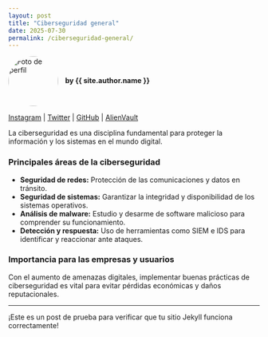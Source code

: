 ```yaml
---
layout: post
title: "Ciberseguridad general"
date: 2025-07-30
permalink: /ciberseguridad-general/
---
```


<p>
  <img src="{{ site.author.avatar }}" alt="Foto de perfil" style="border-radius:50%; width:100px; vertical-align: middle;">
  <strong style="margin-left:10px;">by {{ site.author.name }}</strong>
</p>

<p>
  <a href="{{ site.author.instagram }}">Instagram</a> |
  <a href="{{ site.author.twitter }}">Twitter</a> |
  <a href="{{ site.author.github }}">GitHub</a> |
  <a href="{{ site.author.alienvault }}">AlienVault</a>
</p>

La ciberseguridad es una disciplina fundamental para proteger la información y los sistemas en el mundo digital.

### Principales áreas de la ciberseguridad

- **Seguridad de redes:** Protección de las comunicaciones y datos en tránsito.
- **Seguridad de sistemas:** Garantizar la integridad y disponibilidad de los sistemas operativos.
- **Análisis de malware:** Estudio y desarme de software malicioso para comprender su funcionamiento.
- **Detección y respuesta:** Uso de herramientas como SIEM e IDS para identificar y reaccionar ante ataques.

### Importancia para las empresas y usuarios

Con el aumento de amenazas digitales, implementar buenas prácticas de ciberseguridad es vital para evitar pérdidas económicas y daños reputacionales.

---

¡Este es un post de prueba para verificar que tu sitio Jekyll funciona correctamente!
